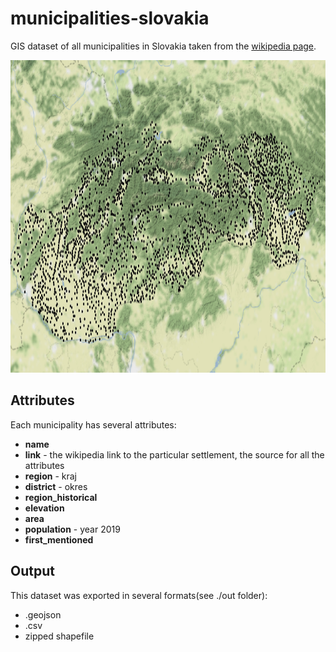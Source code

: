 # municipalities-slovakia

GIS dataset of all municipalities in Slovakia taken from the [wikipedia page](https://sk.wikipedia.org/wiki/Zoznam_slovensk%C3%BDch_obc%C3%AD_a_vojensk%C3%BDch_obvodov).

<img src="./image.png" alt="map screen" height="500" />

## Attributes

Each municipality has several attributes:

- **name**
- **link** - the wikipedia link to the particular settlement, the source for all the attributes
- **region** - kraj
- **district** - okres
- **region_historical**
- **elevation**
- **area**
- **population** - year 2019
- **first_mentioned**

## Output

This dataset was exported in several formats(see ./out folder):

- .geojson
- .csv
- zipped shapefile
